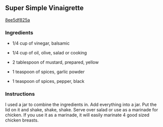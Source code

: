 ## Super Simple Vinaigrette

[8ee5df825a](http://tastykitchen.com/recipes/condiments/super-simple-vinaigrette/)

### Ingredients

 - 1/4 cup of vinegar, balsamic

 - 1/4 cup of oil, olive, salad or cooking

 - 2 tablespoon of mustard, prepared, yellow

 - 1 teaspoon of spices, garlic powder

 - 1 teaspoon of spices, pepper, black

### Instructions

I used a jar to combine the ingredients in. Add everything into a jar. Put the lid on it and shake, shake, shake. Serve over salad or use as a marinade for chicken. If you use it as a marinade, it will easily marinate 4 good sized chicken breasts.